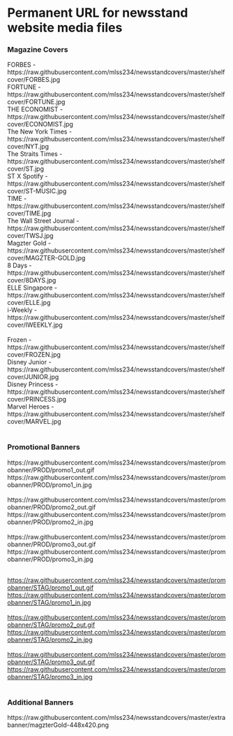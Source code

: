# Permanent URL for newsstand website media files

<h3>Magazine Covers</h3>
FORBES - https://raw.githubusercontent.com/mlss234/newsstandcovers/master/shelfcover/FORBES.jpg</br>
FORTUNE - https://raw.githubusercontent.com/mlss234/newsstandcovers/master/shelfcover/FORTUNE.jpg</br>
THE ECONOMIST - https://raw.githubusercontent.com/mlss234/newsstandcovers/master/shelfcover/ECONOMIST.jpg</br>
The New York Times - https://raw.githubusercontent.com/mlss234/newsstandcovers/master/shelfcover/NYT.jpg</br>
The Straits Times - https://raw.githubusercontent.com/mlss234/newsstandcovers/master/shelfcover/ST.jpg</br>
ST X Spotify - https://raw.githubusercontent.com/mlss234/newsstandcovers/master/shelfcover/ST-MUSIC.jpg</br>
TIME - https://raw.githubusercontent.com/mlss234/newsstandcovers/master/shelfcover/TIME.jpg</br>
The Wall Street Journal - https://raw.githubusercontent.com/mlss234/newsstandcovers/master/shelfcover/TWSJ.jpg</br>
Magzter Gold - https://raw.githubusercontent.com/mlss234/newsstandcovers/master/shelfcover/MAGZTER-GOLD.jpg</br>
8 Days - https://raw.githubusercontent.com/mlss234/newsstandcovers/master/shelfcover/8DAYS.jpg</br>
ELLE Singapore - https://raw.githubusercontent.com/mlss234/newsstandcovers/master/shelfcover/ELLE.jpg</br>
i-Weekly - https://raw.githubusercontent.com/mlss234/newsstandcovers/master/shelfcover/IWEEKLY.jpg</br></br>
Frozen - https://raw.githubusercontent.com/mlss234/newsstandcovers/master/shelfcover/FROZEN.jpg</br>
Disney Junior - https://raw.githubusercontent.com/mlss234/newsstandcovers/master/shelfcover/JUNIOR.jpg</br>
Disney Princess - https://raw.githubusercontent.com/mlss234/newsstandcovers/master/shelfcover/PRINCESS.jpg</br>
Marvel Heroes - https://raw.githubusercontent.com/mlss234/newsstandcovers/master/shelfcover/MARVEL.jpg</br></br>

<h3>Promotional Banners</h3>
https://raw.githubusercontent.com/mlss234/newsstandcovers/master/promobanner/PROD/promo1_out.gif</br>
https://raw.githubusercontent.com/mlss234/newsstandcovers/master/promobanner/PROD/promo1_in.jpg</br></br>
https://raw.githubusercontent.com/mlss234/newsstandcovers/master/promobanner/PROD/promo2_out.gif</br>
https://raw.githubusercontent.com/mlss234/newsstandcovers/master/promobanner/PROD/promo2_in.jpg</br></br>
https://raw.githubusercontent.com/mlss234/newsstandcovers/master/promobanner/PROD/promo3_out.gif</br>
https://raw.githubusercontent.com/mlss234/newsstandcovers/master/promobanner/PROD/promo3_in.jpg</br></br>

https://raw.githubusercontent.com/mlss234/newsstandcovers/master/promobanner/STAG/promo1_out.gif</br>
https://raw.githubusercontent.com/mlss234/newsstandcovers/master/promobanner/STAG/promo1_in.jpg</br></br>
https://raw.githubusercontent.com/mlss234/newsstandcovers/master/promobanner/STAG/promo2_out.gif</br>
https://raw.githubusercontent.com/mlss234/newsstandcovers/master/promobanner/STAG/promo2_in.jpg</br></br>
https://raw.githubusercontent.com/mlss234/newsstandcovers/master/promobanner/STAG/promo3_out.gif</br>
https://raw.githubusercontent.com/mlss234/newsstandcovers/master/promobanner/STAG/promo3_in.jpg</br></br>

<h3>Additional Banners</h3>
https://raw.githubusercontent.com/mlss234/newsstandcovers/master/extrabanner/magzterGold-448x420.png</br>


